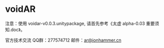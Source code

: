 # voidAR
注意：使用 voidar-v0.0.3.unitypackage, 请首先参考《太虚 alpha-0.03 重要须知.doc》。

官方技术交流  QQ群：277574712    邮件：ar@ionhammer.cn   

